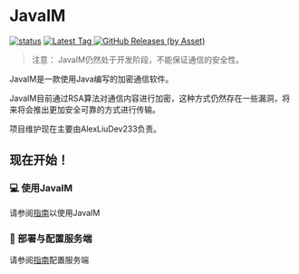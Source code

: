 # JavaIM

[![status](https://img.shields.io/github/actions/workflow/status/JavaIM/JavaIM/buildandcodeql.yml?style=for-the-badge)](https://github.com/QiLechan/JavaIM/actions)
[
![Latest Tag](https://img.shields.io/github/v/tag/JavaIM/JavaIM?label=LATEST%20TAG&style=for-the-badge)
![GitHub Releases (by Asset)](https://img.shields.io/github/downloads/JavaIM/JavaIM/latest/total?style=for-the-badge)
](https://github.com/QiLechan/JavaIM/releases/latest)  

> 注意： JavaIM仍然处于开发阶段，不能保证通信的安全性。

JavaIM是一款使用Java编写的加密通信软件。

JavaIM目前通过RSA算法对通信内容进行加密，这种方式仍然存在一些漏洞，将来将会推出更加安全可靠的方式进行传输。

项目维护现在主要由AlexLiuDev233负责。

## 现在开始！
### 💻 使用JavaIM
请参阅[指南](https://docs.qileoffice.top/start/server-start)以使用JavaIM

### 🎯 部署与配置服务端
请参阅[指南](https://docs.qileoffice.top/start/install/client-start)配置服务端
